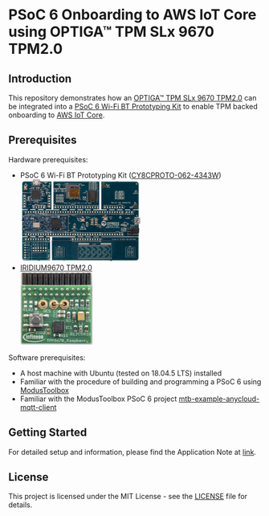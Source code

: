 # PSoC 6 Onboarding to AWS IoT Core</br> using OPTIGA™ TPM SLx 9670 TPM2.0

## Introduction

This repository demonstrates how an [OPTIGA™ TPM SLx 9670 TPM2.0](https://www.infineon.com/cms/en/product/security-smart-card-solutions/optiga-embedded-security-solutions/optiga-tpm/) can be integrated into a [PSoC 6 Wi-Fi BT Prototyping Kit](https://www.cypress.com/documentation/development-kitsboards/psoc-6-wi-fi-bt-prototyping-kit-cy8cproto-062-4343w) to enable TPM backed onboarding to [AWS IoT Core](https://aws.amazon.com/iot-core/).

## Prerequisites

Hardware prerequisites:
- PSoC 6 Wi-Fi BT Prototyping Kit ([CY8CPROTO-062-4343W](https://www.cypress.com/documentation/development-kitsboards/psoc-6-wi-fi-bt-prototyping-kit-cy8cproto-062-4343w))\
  <img src="https://github.com/Infineon/psoc6-aws-iot-optiga-tpm/raw/master/media/CY8CPROTO-062-4343W.png" width="50%">
- [IRIDIUM9670 TPM2.0](https://www.infineon.com/cms/en/product/evaluation-boards/iridium9670-tpm2.0-linux/)\
  <img src="https://github.com/Infineon/psoc6-aws-iot-optiga-tpm/raw/master/media/IRIDIUM9670-TPM2.png" width="30%">

Software prerequisites:
- A host machine with Ubuntu (tested on 18.04.5 LTS) installed
- Familiar with the procedure of building and programming a PSoC 6 using [ModusToolbox](https://www.cypress.com/documentation/application-notes/an228571-getting-started-psoc-6-mcu-modustoolbox)
- Familiar with the ModusToolbox PSoC 6 project [mtb-example-anycloud-mqtt-client](https://github.com/cypresssemiconductorco/mtb-example-anycloud-mqtt-client)

## Getting Started

For detailed setup and information, please find the Application Note at [link](https://github.com/Infineon/psoc6-aws-iot-optiga-tpm/raw/master/documents/tpm-appnote-psoc6-aws-iot.pdf).

## License
This project is licensed under the MIT License - see the [LICENSE](LICENSE) file for details.

